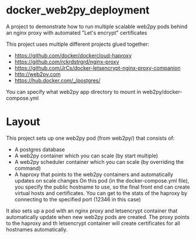 # docker_web2py_deployment
A project to demonstrate how to run multiple scalable web2py pods behind an nginx proxy with automated "Let's encrypt" certificates

This project uses multiple different projects glued together:

- https://github.com/docker/dockercloud-haproxy
- https://github.com/rckrdstrgrd/nginx-proxy
- https://github.com/JrCs/docker-letsencrypt-nginx-proxy-companion
- http://web2py.com
- https://hub.docker.com/_/postgres/

You can specify what web2py app directory to mount in web2py/docker-compose.yml

# Layout
This project sets up one web2py pod (from web2py/) that consists of:
- A postgres database
- A web2py container which you can scale (by start multiple)
- A web2py scheduler container which you can scale (by overriding the command)
- A haproxy that points to the web2py containers and automatically updates on scale changes
On this pod (in the docker-compose.yml file), you specify the public hostname to use, so the final front end can create virtual hosts and certificates.
You can get to the stats of the haproxy by connecting to the specified port (12346 in this case)

It also sets up a pod with an nginx proxy and letsencrypt container that automatically update when new web2py pods are created. The proxy points to the haproxy and th letsencrypt container will create certificates for all hostnames automatically.
